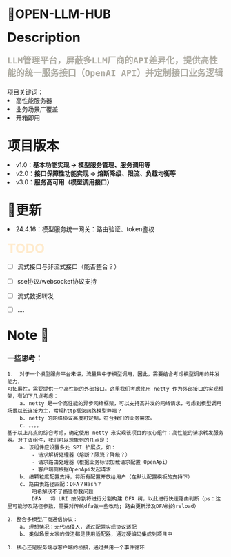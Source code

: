 # 🤖OPEN-LLM-HUB
<span style="font-size: 30px;"> <strong>Description</strong></span>
<p style="color: #adaba2;font-size: 20px;font-family: 'DejaVu Sans Mono'">
<strong>LLM管理平台，屏蔽多LLM厂商的API差异化，提供高性能的统一服务接口（OpenAI API）并定制接口业务逻辑
</strong>
</p> 
项目关键词：
<li>高性能服务器</li>
<li>业务场景广覆盖</li>
<li>开箱即用</li>


<br>


<span style="font-size: 30px;"> <strong>项目版本</strong></span>
<li>v1.0：<strong>基本功能实现 -> 模型服务管理、服务调用等</strong></li>
<li>v2.0：<strong>接口保障性功能实现 -> 熔断降级、限流、负载均衡等</strong></li>
<li>v3.0：<strong>服务高可用（模型调用接口）</strong></li>
<br>

<span style="font-size: 30px;"> <strong>🚀更新</strong></span>


<li>24.4.16：模型服务统一网关：路由验证、token鉴权</li>




<br>
<span style="font-size: 30px;"> <strong style="color: blanchedalmond">TODO</strong></span>

- [ ] 流式接口与非流式接口（能否整合？）
- [ ] sse协议/websocket协议支持
- [ ] 流式数据转发
- [ ] ....




<br>
<span style="font-size: 30px;"> <strong>Note 📓</strong></span>





### 一些思考：
    1.  对于一个模型服务平台来讲，流量集中于模型调用，因此，需要结合考虑模型调用的并发能力，
    可拓展性，需要提供一个高性能的外部接口。这里我们考虑使用 netty 作为外部接口的实现框架，有如下几点考虑：
        a. netty 是一个高性能的异步网络框架，可以支持高并发的网络请求，考虑到模型调用场景以长连接为主，常规http框架网路模型弊端？
        b. netty 的网络协议高度可定制，符合我们的业务需求。
        c. 。。。。
    基于以上几点的综合考虑，确定使用 netty 来实现该项目的核心组件：高性能的请求转发服务器。对于该组件，我们可以想象到的几点是：
        a. 该组件应设置多处 SPI 扩展点，如：
            - 请求解析处理器（熔断？限流？降级？）
            - 请求路由处理器（根据业务标识加载请求配置 OpenApi）
            - 客户端侧根据OpenApi发起请求
        b. 细颗粒度配置支持，将所有配置开放给用户（在默认配置模板的支持下）
        c. 路由表路径匹配：DFA？Hash？ 
            哈希解决不了路径参数问题
            DFA : 将 URI 按分割符进行分割构建 DFA 树，以此进行快速路由判断（ps：这里可能涉及路径参数，需要对传统dfa做一些改动; 路由更新涉及DFA树的reload）
                
    2. 整合多模型厂商通信协议：
        a. 理想情况：无代码侵入，通过配置实现协议适配
        b. 类似场景大家的做法都是使用适配器，通过硬编码集成到项目中

    3. 核心还是服务端与客户端的桥接，通过共用一个事件循环